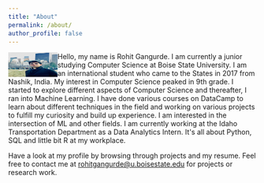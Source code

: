 ```yaml
---
title: "About"
permalink: /about/
author_profile: false
---
```

<img src="/images/avatar.jpg" alt="Profile"
     style= "float: left;" width= "100" height= "50" />

Hello, my name is Rohit Gangurde. I am currently a junior studying Computer Science at Boise State University.
I am an international student who came to the States in 2017 from Nashik, India. My interest in Computer Science peaked in 9th grade. I started to explore different aspects of Computer Science and thereafter, I ran into Machine Learning. I have done various courses on DataCamp to learn about different techniques in the field and working on various projects to fulfill my curiosity and build up experience. I am interested in the intersection of ML and other fields. I am currently working at the Idaho Transportation Department as a Data Analytics Intern. It's all about Python, SQL and little bit R at my workplace.

Have a look at my profile by browsing through projects and my resume. Feel free to contact me at [rohitgangurde@u.boisestate.edu](mailto:rohitgangurde@u.boisestate.edu) for projects or research work. 
